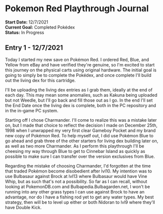 # Pokemon Red Playthrough Journal
**Start Date:** 12/7/2021  
**Current Goal:** Completed Pokédex  
**Status:** In Progress  
## Entry 1 - 12/7/2021
Today I started my new save on Pokémon Red. I ordered Red, Blue, and Yellow from eBay and have verified they're genuine, so I'm excited to start this journey on the physical carts using original hardware. The initial goal is going to simply be to complete the Pokédex, and once complete I'll build out the living dex for this cartridge.

I'll be uploading the living dex entries as I grab them, ideally at the end of each day. This may mean some anomalies, such as Kakuna being uploaded but not Weedle, but I'll go back and fill those out as I go. In the end I'll set the End Date once the living dex is complete, both in the PC repository and in the in-game PC system.

Starting off I chose Charmander. I'll come to realize this was a mistake later on, but I made that choice to reflect the decision I made on December 25th, 1998 when I unwrapped my very first clear Gameboy Pocket and my brand new copy of Pokémon Red. To help myself out, I did use Pokémon Blue to go ahead and grab three of the other starters for living dex building later on, as well as two more Charmander. As I perform this playthrough I'll be cheesing my way through Blue to get to Cinnebar Island as quickly as possible to make sure I can transfer over the version exclusives from Blue.

Regarding the mistake of choosing Charmander, I'd forgotten at the time that traded Pokémon become disobedient after lvl10. My intention was to use Bulbasaur against Brock at lvl13 where Bulbasaur would have Vine Whip, but as such that's not a possibility. So far as I can recall, without looking at PokemonDB.com and Bulbapedia.Bulbagarden.net, I won't be running into any other grass types I can use against Brock to have an advantage, nor do I have a fishing rod yet to get any water types. My best strategy, then will be to level up either or both Nidoran to lvl9 where they'll have Double Kick.